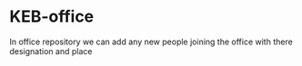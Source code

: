 # KEB-office
In office repository we can add any new  people joining the office with there designation and place
